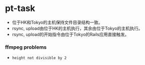# pt-task

* 位于HK和Tokyo的主机保持文件目录结构一致。
* rsync, upload由位于HK的主机执行，其余由位于Tokyo的主机执行。
* rsync, upload的开始指令由位于Tokyo的Rails应用直接触发。

### ffmpeg problems
* `height not divisible by 2`
